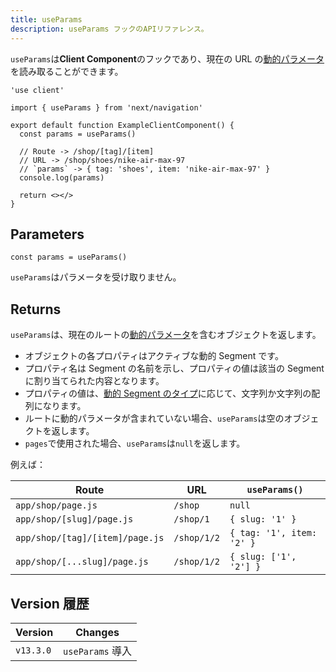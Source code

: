 ```yaml
---
title: useParams
description: useParams フックのAPIリファレンス。
---
```


`useParams`は**Client Component**のフックであり、現在の URL の[動的パラメータ](/docs/app-router/building-your-application/routing/dynamic-routes)を読み取ることができます。

```tsx title="app/example-client-component.tsx"
'use client'

import { useParams } from 'next/navigation'

export default function ExampleClientComponent() {
  const params = useParams()

  // Route -> /shop/[tag]/[item]
  // URL -> /shop/shoes/nike-air-max-97
  // `params` -> { tag: 'shoes', item: 'nike-air-max-97' }
  console.log(params)

  return <></>
}
```

## Parameters

```tsx
const params = useParams()
```

`useParams`はパラメータを受け取りません。

## Returns

`useParams`は、現在のルートの[動的パラメータ](/docs/app-router/building-your-application/routing/dynamic-routes)を含むオブジェクトを返します。

- オブジェクトの各プロパティはアクティブな動的 Segment です。
- プロパティ名は Segment の名前を示し、プロパティの値は該当の Segment に割り当てられた内容となります。
- プロパティの値は、[動的 Segment のタイプ](/docs/app-router/building-your-application/routing/dynamic-routes)に応じて、文字列か文字列の配列になります。
- ルートに動的パラメータが含まれていない場合、`useParams`は空のオブジェクトを返します。
- `pages`で使用された場合、`useParams`は`null`を返します。

例えば：

| Route                           | URL         | `useParams()`             |
| ------------------------------- | ----------- | ------------------------- |
| `app/shop/page.js`              | `/shop`     | `null`                    |
| `app/shop/[slug]/page.js`       | `/shop/1`   | `{ slug: '1' }`           |
| `app/shop/[tag]/[item]/page.js` | `/shop/1/2` | `{ tag: '1', item: '2' }` |
| `app/shop/[...slug]/page.js`    | `/shop/1/2` | `{ slug: ['1', '2'] }`    |

## Version 履歴

| Version   | Changes          |
| --------- | ---------------- |
| `v13.3.0` | `useParams` 導入 |
